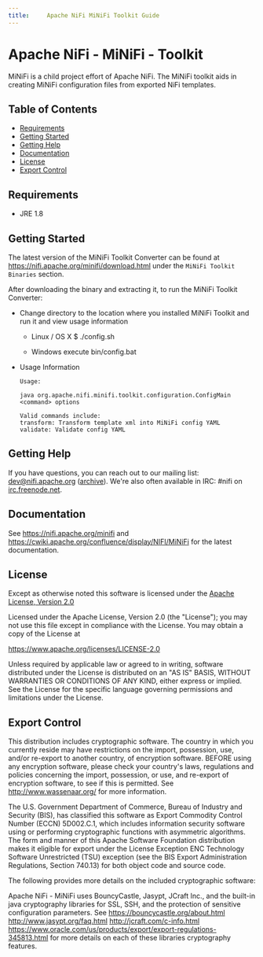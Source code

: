 ```yaml
---
title:     Apache NiFi MiNiFi Toolkit Guide
---
```


<!--
  Licensed to the Apache Software Foundation (ASF) under one or more
  contributor license agreements.  See the NOTICE file distributed with
  this work for additional information regarding copyright ownership.
  The ASF licenses this file to You under the Apache License, Version 2.0
  (the "License"); you may not use this file except in compliance with
  the License.  You may obtain a copy of the License at
      http://www.apache.org/licenses/LICENSE-2.0
  Unless required by applicable law or agreed to in writing, software
  distributed under the License is distributed on an "AS IS" BASIS,
  WITHOUT WARRANTIES OR CONDITIONS OF ANY KIND, either express or implied.
  See the License for the specific language governing permissions and
  limitations under the License.
-->
# Apache NiFi - MiNiFi - Toolkit

MiNiFi is a child project effort of Apache NiFi.  The MiNiFi toolkit aids in creating MiNiFi configuration files from exported NiFi templates.

## Table of Contents

- [Requirements](#requirements)
- [Getting Started](#getting-started)
- [Getting Help](#getting-help)
- [Documentation](#documentation)
- [License](#license)
- [Export Control](#export-control)

## Requirements
* JRE 1.8

## Getting Started

The latest version of the MiNiFi Toolkit Converter can be found at https://nifi.apache.org/minifi/download.html under the `MiNiFi Toolkit Binaries` section.

After downloading the binary and extracting it, to run the MiNiFi Toolkit Converter:
- Change directory to the location where you installed MiNiFi Toolkit and run it and view usage information
  - Linux / OS X
        $ ./config.sh

  - Windows
        execute bin/config.bat

- Usage Information

      Usage:

      java org.apache.nifi.minifi.toolkit.configuration.ConfigMain <command> options

      Valid commands include:
      transform: Transform template xml into MiNiFi config YAML
      validate: Validate config YAML

## Getting Help
If you have questions, you can reach out to our mailing list: dev@nifi.apache.org
([archive](https://mail-archives.apache.org/mod_mbox/nifi-dev)).
We're also often available in IRC: #nifi on
[irc.freenode.net](https://webchat.freenode.net/?channels=#nifi).

## Documentation

See https://nifi.apache.org/minifi and https://cwiki.apache.org/confluence/display/NIFI/MiNiFi for the latest documentation.

## License

Except as otherwise noted this software is licensed under the
[Apache License, Version 2.0](https://www.apache.org/licenses/LICENSE-2.0.html)

Licensed under the Apache License, Version 2.0 (the "License");
you may not use this file except in compliance with the License.
You may obtain a copy of the License at

  https://www.apache.org/licenses/LICENSE-2.0

Unless required by applicable law or agreed to in writing, software
distributed under the License is distributed on an "AS IS" BASIS,
WITHOUT WARRANTIES OR CONDITIONS OF ANY KIND, either express or implied.
See the License for the specific language governing permissions and
limitations under the License.

## Export Control

This distribution includes cryptographic software. The country in which you
currently reside may have restrictions on the import, possession, use, and/or
re-export to another country, of encryption software. BEFORE using any
encryption software, please check your country's laws, regulations and
policies concerning the import, possession, or use, and re-export of encryption
software, to see if this is permitted. See <http://www.wassenaar.org/> for more
information.

The U.S. Government Department of Commerce, Bureau of Industry and Security
(BIS), has classified this software as Export Commodity Control Number (ECCN)
5D002.C.1, which includes information security software using or performing
cryptographic functions with asymmetric algorithms. The form and manner of this
Apache Software Foundation distribution makes it eligible for export under the
License Exception ENC Technology Software Unrestricted (TSU) exception (see the
BIS Export Administration Regulations, Section 740.13) for both object code and
source code.

The following provides more details on the included cryptographic software:

Apache NiFi - MiNiFi uses BouncyCastle, Jasypt, JCraft Inc., and the built-in
java cryptography libraries for SSL, SSH, and the protection
of sensitive configuration parameters. See
https://bouncycastle.org/about.html
http://www.jasypt.org/faq.html
http://jcraft.com/c-info.html
https://www.oracle.com/us/products/export/export-regulations-345813.html
for more details on each of these libraries cryptography features.
